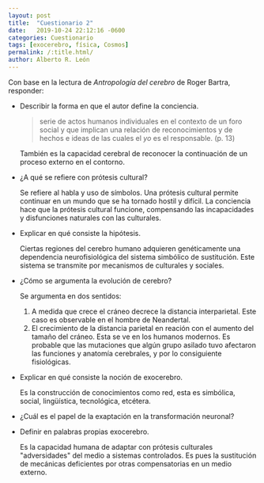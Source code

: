 ```yaml
---
layout: post
title:  "Cuestionario 2"
date:   2019-10-24 22:12:16 -0600
categories: Cuestionario
tags: [exocerebro, física, Cosmos]
permalink: /:title.html/
author: Alberto R. León
---
```


Con base en la lectura de *Antropología del cerebro* de Roger Bartra, responder:

* Describir la forma en que el autor define la conciencia.

  > serie de actos humanos individuales en el contexto de un foro social y que implican una relación de reconocimientos y de hechos e ideas de las cuales el *yo* es el responsable. (p. 13)

  También es la capacidad cerebral de reconocer la continuación de un proceso externo en el contorno.

* ¿A qué se refiere con prótesis cultural?

  Se refiere al habla y uso de símbolos. Una prótesis cultural permite continuar en un mundo que se ha tornado hostil y difícil. La conciencia hace que la prótesis cultural funcione, compensando las incapacidades y disfunciones naturales con las culturales.

* Explicar en qué consiste la hipótesis.

  Ciertas regiones del cerebro humano adquieren genéticamente una dependencia neurofisiológica del sistema simbólico de sustitución. Este sistema se transmite por mecanismos de culturales y sociales.

* ¿Cómo se argumenta la evolución de cerebro?

  Se argumenta en dos sentidos:

  1. A medida que crece el cráneo decrece la distancia interparietal. Este caso es observable en el hombre de Neandertal.
  2. El crecimiento de la distancia parietal en reación con el aumento del tamaño del cráneo. Esta se ve en los humanos modernos. Es probable que las mutaciones que algún grupo asilado tuvo afectaron las funciones y anatomía cerebrales, y por lo consiguiente fisiológicas.

* Explicar en qué consiste la noción de exocerebro.

  Es la construcción de conocimientos como red, esta es simbólica, social, lingüística, tecnológica, etcétera.

* ¿Cuál es el papel de la exaptación en la transformación neuronal?

* Definir en palabras propias exocerebro.

  Es la capacidad humana de adaptar con prótesis culturales "adversidades" del medio a sistemas controlados. Es pues la sustitución de mecánicas deficientes por otras compensatorias en un medio externo.

